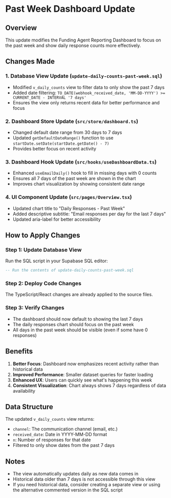# Past Week Dashboard Update

## Overview
This update modifies the Funding Agent Reporting Dashboard to focus on the past week and show daily response counts more effectively.

## Changes Made

### 1. Database View Update (`update-daily-counts-past-week.sql`)
- Modified `v_daily_counts` view to filter data to only show the past 7 days
- Added date filtering: `TO_DATE(webhook_received_date, 'MM-DD-YYYY') >= CURRENT_DATE - INTERVAL '7 days'`
- Ensures the view only returns recent data for better performance and focus

### 2. Dashboard Store Update (`src/store/dashboard.ts`)
- Changed default date range from 30 days to 7 days
- Updated `getDefaultDateRange()` function to use `startDate.setDate(startDate.getDate() - 7)`
- Provides better focus on recent activity

### 3. Dashboard Hook Update (`src/hooks/useDashboardData.ts`)
- Enhanced `useEmailDaily()` hook to fill in missing days with 0 counts
- Ensures all 7 days of the past week are shown in the chart
- Improves chart visualization by showing consistent date range

### 4. UI Component Update (`src/pages/Overview.tsx`)
- Updated chart title to "Daily Responses - Past Week"
- Added descriptive subtitle: "Email responses per day for the last 7 days"
- Updated aria-label for better accessibility

## How to Apply Changes

### Step 1: Update Database View
Run the SQL script in your Supabase SQL editor:
```sql
-- Run the contents of update-daily-counts-past-week.sql
```

### Step 2: Deploy Code Changes
The TypeScript/React changes are already applied to the source files.

### Step 3: Verify Changes
- The dashboard should now default to showing the last 7 days
- The daily responses chart should focus on the past week
- All days in the past week should be visible (even if some have 0 responses)

## Benefits

1. **Better Focus**: Dashboard now emphasizes recent activity rather than historical data
2. **Improved Performance**: Smaller dataset queries for faster loading
3. **Enhanced UX**: Users can quickly see what's happening this week
4. **Consistent Visualization**: Chart always shows 7 days regardless of data availability

## Data Structure

The updated `v_daily_counts` view returns:
- `channel`: The communication channel (email, etc.)
- `received_date`: Date in YYYY-MM-DD format
- `n`: Number of responses for that date
- Filtered to only show dates from the past 7 days

## Notes

- The view automatically updates daily as new data comes in
- Historical data older than 7 days is not accessible through this view
- If you need historical data, consider creating a separate view or using the alternative commented version in the SQL script

